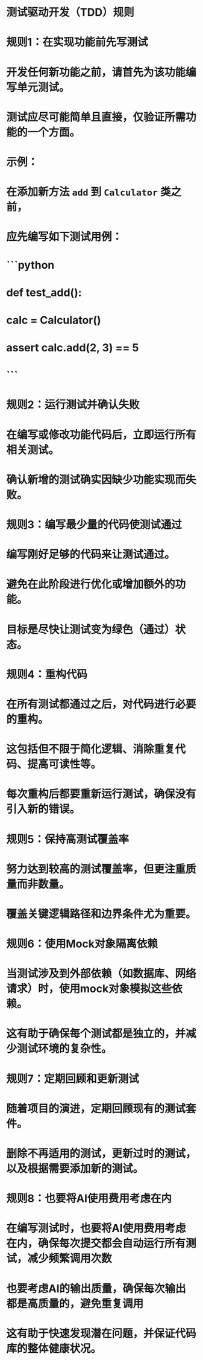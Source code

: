 # 测试驱动开发（TDD）规则

# 规则1：在实现功能前先写测试
# 开发任何新功能之前，请首先为该功能编写单元测试。
# 测试应尽可能简单且直接，仅验证所需功能的一个方面。
# 示例：
# 在添加新方法 `add` 到 `Calculator` 类之前，
# 应先编写如下测试用例：
#
# ```python
# def test_add():
#     calc = Calculator()
#     assert calc.add(2, 3) == 5
# ```

# 规则2：运行测试并确认失败
# 在编写或修改功能代码后，立即运行所有相关测试。
# 确认新增的测试确实因缺少功能实现而失败。

# 规则3：编写最少量的代码使测试通过
# 编写刚好足够的代码来让测试通过。
# 避免在此阶段进行优化或增加额外的功能。
# 目标是尽快让测试变为绿色（通过）状态。

# 规则4：重构代码
# 在所有测试都通过之后，对代码进行必要的重构。
# 这包括但不限于简化逻辑、消除重复代码、提高可读性等。
# 每次重构后都要重新运行测试，确保没有引入新的错误。

# 规则5：保持高测试覆盖率
# 努力达到较高的测试覆盖率，但更注重质量而非数量。
# 覆盖关键逻辑路径和边界条件尤为重要。

# 规则6：使用Mock对象隔离依赖
# 当测试涉及到外部依赖（如数据库、网络请求）时，使用mock对象模拟这些依赖。
# 这有助于确保每个测试都是独立的，并减少测试环境的复杂性。

# 规则7：定期回顾和更新测试
# 随着项目的演进，定期回顾现有的测试套件。
# 删除不再适用的测试，更新过时的测试，以及根据需要添加新的测试。

# 规则8：也要将AI使用费用考虑在内
# 在编写测试时，也要将AI使用费用考虑在内，确保每次提交都会自动运行所有测试，减少频繁调用次数
# 也要考虑AI的输出质量，确保每次输出都是高质量的，避免重复调用
# 这有助于快速发现潜在问题，并保证代码库的整体健康状况。